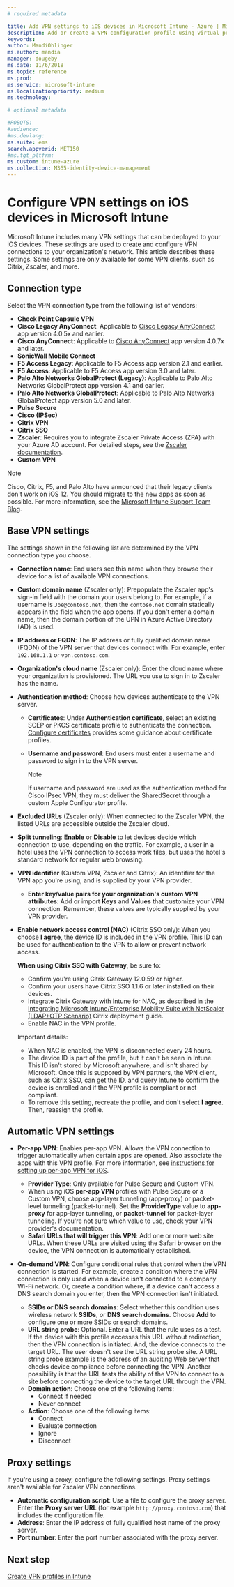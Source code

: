 ```yaml
---
# required metadata

title: Add VPN settings to iOS devices in Microsoft Intune - Azure | Microsoft Docs
description: Add or create a VPN configuration profile using virtual private network (VPN) configuration settings, including the connection details, authentication methods, and split tunneling in the base settings; the custom VPN settings with the identifier, and the key and value pairs; the per-app VPN settings that include Safari URLs, and on-demand VPNs with SSIDs or DNS search domains; and the proxy settings to include a configuration script, IP or FQDN address, and TCP port in Microsoft Intune on devices running iOS.
keywords:
author: MandiOhlinger
ms.author: mandia
manager: dougeby
ms.date: 11/6/2018
ms.topic: reference
ms.prod:
ms.service: microsoft-intune
ms.localizationpriority: medium
ms.technology:

# optional metadata

#ROBOTS:
#audience:
#ms.devlang:
ms.suite: ems
search.appverid: MET150
#ms.tgt_pltfrm:
ms.custom: intune-azure
ms.collection: M365-identity-device-management
---
```


# Configure VPN settings on iOS devices in Microsoft Intune

Microsoft Intune includes many VPN settings that can be deployed to your iOS devices. These settings are used to create and configure VPN connections to your organization's network. This article describes these settings. Some settings are only available for some VPN clients, such as Citrix, Zscaler, and more.

## Connection type

Select the VPN connection type from the following list of vendors:

- **Check Point Capsule VPN**
- **Cisco Legacy AnyConnect**: Applicable to [Cisco Legacy AnyConnect](https://itunes.apple.com/app/cisco-legacy-anyconnect/id392790924) app version 4.0.5x and earlier.
- **Cisco AnyConnect**: Applicable to [Cisco AnyConnect](https://itunes.apple.com/app/cisco-anyconnect/id1135064690) app version 4.0.7x and later.
- **SonicWall Mobile Connect**
- **F5 Access Legacy**: Applicable to F5 Access app version 2.1 and earlier.
- **F5 Access**: Applicable to F5 Access app version 3.0 and later.
- **Palo Alto Networks GlobalProtect (Legacy)**: Applicable to Palo Alto Networks GlobalProtect app version 4.1 and earlier.
- **Palo Alto Networks GlobalProtect**: Applicable to Palo Alto Networks GlobalProtect app version 5.0 and later.
- **Pulse Secure**
- **Cisco (IPSec)**
- **Citrix VPN**
- **Citrix SSO**
- **Zscaler**: Requires you to integrate Zscaler Private Access (ZPA) with your Azure AD account. For detailed steps, see the [Zscaler documentation](https://help.zscaler.com/zpa/configuration-example-microsoft-azure-ad#Azure_UserSSO). 
- **Custom VPN**

> [!NOTE]
> Cisco, Citrix, F5, and Palo Alto have announced that their legacy clients don't work on iOS 12. You should migrate to the new apps as soon as possible. For more information, see the [Microsoft Intune Support Team Blog](https://go.microsoft.com/fwlink/?linkid=2013806&clcid=0x409).

## Base VPN settings

The settings shown in the following list are determined by the VPN connection type you choose.  

- **Connection name**: End users see this name when they browse their device for a list of available VPN connections.
- **Custom domain name** (Zscaler only): Prepopulate the Zscaler app's sign-in field with the domain your users belong to. For example, if a username is `Joe@contoso.net`, then the `contoso.net` domain statically appears in the field when the app opens. If you don't enter a domain name, then the domain portion of the UPN in Azure Active Directory (AD) is used.
- **IP address or FQDN**: The IP address or fully qualified domain name (FQDN) of the VPN server that devices connect with. For example, enter `192.168.1.1` or `vpn.contoso.com`.
- **Organization's cloud name** (Zscaler only): Enter the cloud name where your organization is provisioned. The URL you use to sign in to Zscaler has the name.  
- **Authentication method**: Choose how devices authenticate to the VPN server. 
  - **Certificates**: Under **Authentication certificate**, select an existing SCEP or PKCS certificate profile to authenticate the connection. [Configure certificates](certificates-configure.md) provides some guidance about certificate profiles.
  - **Username and password**: End users must enter a username and password to sign in to the VPN server.  

    > [!NOTE]
    > If username and password are used as the authentication method for Cisco IPsec VPN, they must deliver the SharedSecret through a custom Apple Configurator profile.

- **Excluded URLs** (Zscaler only): When connected to the Zscaler VPN, the listed URLs are accessible outside the Zscaler cloud. 

- **Split tunneling**: **Enable** or **Disable** to let devices decide which connection to use, depending on the traffic. For example, a user in a hotel uses the VPN connection to access work files, but uses the hotel's standard network for regular web browsing.

- **VPN identifier** (Custom VPN, Zscaler and Citrix): An identifier for the VPN app you're using, and is supplied by your VPN provider.
  - **Enter key/value pairs for your organization's custom VPN attributes**: Add or import **Keys** and **Values** that customize your VPN connection. Remember, these values are typically supplied by your VPN provider.

- **Enable network access control (NAC)** (Citrix SSO only): When you choose **I agree**, the device ID is included in the VPN profile. This ID can be used for authentication to the VPN to allow or prevent network access.

  **When using Citrix SSO with Gateway**, be sure to:

  - Confirm you're using Citrix Gateway 12.0.59 or higher.
  - Confirm your users have Citrix SSO 1.1.6 or later installed on their devices.
  - Integrate Citrix Gateway with Intune for NAC, as described in the [Integrating Microsoft Intune/Enterprise Mobility Suite with NetScaler (LDAP+OTP Scenario)](https://www.citrix.com/content/dam/citrix/en_us/documents/guide/integrating-microsoft-intune-enterprise-mobility-suite-with-netscaler.pdf) Citrix deployment guide.
  - Enable NAC in the VPN profile.

  Important details:  

  - When NAC is enabled, the VPN is disconnected every 24 hours.
  - The device ID is part of the profile, but it can't be seen in Intune. This ID isn't stored by Microsoft anywhere, and isn't shared by Microsoft. Once this is suppored by VPN partners, the VPN client, such as Citrix SSO, can get the ID, and query Intune to confirm the device is enrolled and if the VPN profile is compliant or not compliant.
  - To remove this setting, recreate the profile, and don't select **I agree**. Then, reassign the profile.

## Automatic VPN settings

- **Per-app VPN**: Enables per-app VPN. Allows the VPN connection to trigger automatically when certain apps are opened. Also associate the apps with this VPN profile. For more information, see [instructions for setting up per-app VPN for iOS](vpn-setting-configure-per-app.md).
  - **Provider Type**: Only available for Pulse Secure and Custom VPN.
  - When using iOS **per-app VPN** profiles with Pulse Secure or a Custom VPN, choose app-layer tunneling (app-proxy) or packet-level tunneling (packet-tunnel). Set the **ProviderType** value to **app-proxy** for app-layer tunneling, or **packet-tunnel** for packet-layer tunneling. If you're not sure which value to use, check your VPN provider's documentation.
  - **Safari URLs that will trigger this VPN**: Add one or more web site URLs. When these URLs are visited using the Safari browser on the device, the VPN connection is automatically established.

- **On-demand VPN**: Configure conditional rules that control when the VPN connection is started. For example, create a condition where the VPN connection is only used when a device isn't connected to a company Wi-Fi network. Or, create a condition where, if a device can't access a DNS search domain you enter, then the VPN connection isn't initiated.

  - **SSIDs or DNS search domains**: Select whether this condition uses wireless network **SSIDs**, or **DNS search domains**. Choose **Add** to configure one or more SSIDs or search domains.
  - **URL string probe**: Optional. Enter a URL that the rule uses as a test. If the device with this profile accesses this URL without redirection, then the VPN connection is initiated. And, the device connects to the target URL. The user doesn't see the URL string probe site. A URL string probe example is the address of an auditing Web server that checks device compliance before connecting the VPN. Another possibility is that the URL tests the ability of the VPN to connect to a site before connecting the device to the target URL through the VPN.
  - **Domain action**: Choose one of the following items:
    - Connect if needed
    - Never connect
  - **Action**: Choose one of the following items:
    - Connect
    - Evaluate connection
    - Ignore
    - Disconnect

## Proxy settings

If you're using a proxy, configure the following settings. Proxy settings aren't available for Zscaler VPN connections.  

- **Automatic configuration script**: Use a file to configure the proxy server. Enter the **Proxy server URL** (for example `http://proxy.contoso.com`) that includes the configuration file.
- **Address**: Enter the IP address of fully qualified host name of the proxy server.
- **Port number**: Enter the port number associated with the proxy server.

## Next step
[Create VPN profiles in Intune](vpn-settings-configure.md)  
